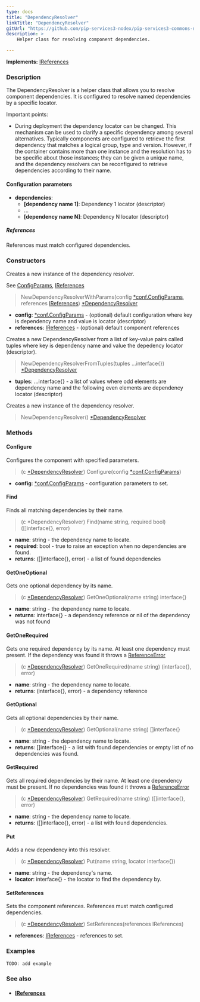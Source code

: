 ```yaml
---
type: docs
title: "DependencyResolver"
linkTitle: "DependencyResolver"
gitUrl: "https://github.com/pip-services3-nodex/pip-services3-commons-nodex"
description: >
    Helper class for resolving component dependencies.  

---
```


**Implements:** [IReferences](../ireferences)

### Description
The DependencyResolver is a helper class that allows you to resolve component dependencies. It is configured to resolve named dependencies by a specific locator.  

Important points:

- During deployment the dependency locator can be changed. This mechanism can be used to clarify a specific dependency among several alternatives. Typically components are configured to retrieve the first dependency that matches a logical group, type and version. However, if the container contains more than one instance and the resolution has to be specific about those instances; they can be given a unique name, and the dependency resolvers can be reconfigured to retrieve dependencies according to their name.

#### Configuration parameters

- **dependencies**:
    - **[dependency name 1]**: Dependency 1 locator (descriptor)
    - ...
    - **[dependency name N]**: Dependency N locator (descriptor)

##### References

References must match configured dependencies.

### Constructors
Creates a new instance of the dependency resolver.

See [ConfigParams](../../config/config_params), [IReferences](../ireferences)

> NewDependencyResolverWithParams(config [*conf.ConfigParams](../../config/config_params), references [IReferences](../ireferences)) [*DependencyResolver]()

- **config**: [*conf.ConfigParams](../../config/config_params) - (optional) default configuration where key is dependency name and value is locator (descriptor)
- **references**: [IReferences](../ireferences) - (optional) default component references

Creates a new DependencyResolver from a list of key-value pairs called tuples
where key is dependency name and value the depedency locator (descriptor).

> NewDependencyResolverFromTuples(tuples ...interface{}) [*DependencyResolver]()

- **tuples**: ...interface{} - a list of values where odd elements are dependency name and the following even elements are dependency locator (descriptor)

Creates a new instance of the dependency resolver.

> NewDependencyResolver() [*DependencyResolver]()


### Methods

#### Configure
Configures the component with specified parameters.

> (c [*DependencyResolver]()) Configure(config [*conf.ConfigParams](../../config/config_params))

- **config**: [*conf.ConfigParams](../../config/config_params) - configuration parameters to set.

#### Find
Finds all matching dependencies by their name.

> (c *DependencyResolver) Find(name string, required bool) ([]interface{}, error)

- **name**: string - the dependency name to locate.
- **required**: bool - true to raise an exception when no dependencies are found.
- **returns**: ([]interface{}, error) - a list of found dependencies

#### GetOneOptional
Gets one optional dependency by its name.

> (c [*DependencyResolver]()) GetOneOptional(name string) interface{}

- **name**: string - the dependency name to locate.
- **returns**: interface{} - a dependency reference or nil of the dependency was not found

#### GetOneRequired
Gets one required dependency by its name.
At least one dependency must present.
If the dependency was found it throws a [ReferenceError](../reference_error)

> (c [*DependencyResolver]()) GetOneRequired(name string) (interface{}, error)

- **name**: string - the dependency name to locate.
- **returns**: (interface{}, error) - a dependency reference

#### GetOptional
Gets all optional dependencies by their name.

> (c [*DependencyResolver]()) GetOptional(name string) []interface{}

- **name**: string - the dependency name to locate.
- **returns**: []interface{} - a list with found dependencies or empty list of no dependencies was found.

#### GetRequired
Gets all required dependencies by their name.
At least one dependency must be present.
If no dependencies was found it throws a [ReferenceError](../reference_error)

> (c [*DependencyResolver]()) GetRequired(name string) ([]interface{}, error)

- **name**: string - the dependency name to locate.
- **returns**: ([]interface{}, error) - a list with found dependencies.

#### Put
Adds a new dependency into this resolver.

> (c [*DependencyResolver]()) Put(name string, locator interface{})

- **name**: string - the dependency's name.
- **locator**: interface{} - the locator to find the dependency by.

#### SetReferences
Sets the component references. References must match configured dependencies.

> (c [*DependencyResolver]()) SetReferences(references IReferences)

- **references**: [IReferences](../ireferences) - references to set.


### Examples

```go
TODO: add example
```

### See also
- #### [IReferences](../ireferences)
